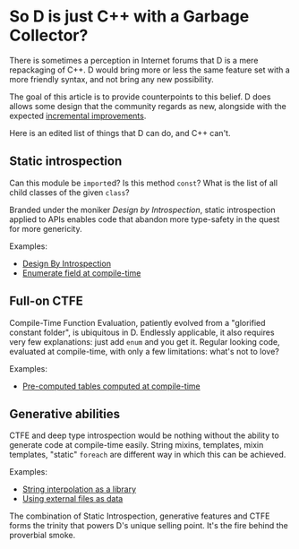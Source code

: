 So D is just C++ with a Garbage Collector?
==========================================

There is sometimes a perception in Internet forums that D is a mere repackaging of C++. D would bring more or less the same feature set with a more friendly syntax, and not bring any new possibility.

The goal of this article is to provide counterpoints to this belief. D does allows some design that the community regards as new, alongside with the expected [incremental improvements](#How-does-D-improve-on-C++17?).

Here is an edited list of things that D can do, and C++ can't.


## Static introspection

Can this module be `import`ed?
Is this method `const`?
What is the list of all child classes of the given `class`?

Branded under the moniker _Design by Introspection_, static introspection applied to APIs enables code that abandon more type-safety in the quest for more genericity.

Examples:
- [Design By Introspection](#Design-by-Introspection)
- [Enumerate field at compile-time](#Enumerate-fields-with-__traits(allMembers)-and-static-foreach)


## Full-on CTFE

Compile-Time Function Evaluation, patiently evolved from a "glorified constant folder", is ubiquitous in D. Endlessly applicable, it also requires very few explanations: just add `enum` and you get it.
Regular looking code, evaluated at compile-time, with only a few limitations: what's not to love?

Examples:
- [Pre-computed tables computed at compile-time](#Precomputed-tables-at-compile-time-through-CTFE)


## Generative abilities

CTFE and deep type introspection would be nothing without the ability to generate code at compile-time easily.
String mixins, templates, mixin templates, "static" `foreach` are different way in which this can be achieved.

Examples:
- [String interpolation as a library](#String-interpolation-as-a-library)
- [Using external files as data](#Embed-a-dynamic-library-in-an-executable)

The combination of Static Introspection, generative features and CTFE forms the trinity that powers D's unique selling point. It's the fire behind the proverbial smoke.

